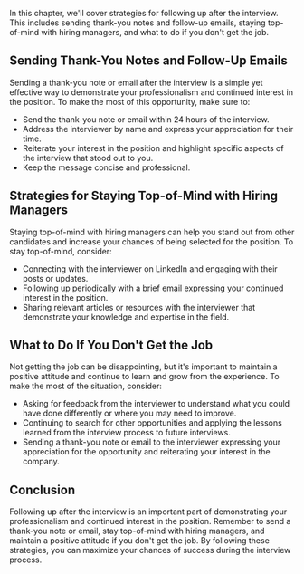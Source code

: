 
In this chapter, we'll cover strategies for following up after the interview. This includes sending thank-you notes and follow-up emails, staying top-of-mind with hiring managers, and what to do if you don't get the job.

Sending Thank-You Notes and Follow-Up Emails
--------------------------------------------

Sending a thank-you note or email after the interview is a simple yet effective way to demonstrate your professionalism and continued interest in the position. To make the most of this opportunity, make sure to:

* Send the thank-you note or email within 24 hours of the interview.
* Address the interviewer by name and express your appreciation for their time.
* Reiterate your interest in the position and highlight specific aspects of the interview that stood out to you.
* Keep the message concise and professional.

Strategies for Staying Top-of-Mind with Hiring Managers
-------------------------------------------------------

Staying top-of-mind with hiring managers can help you stand out from other candidates and increase your chances of being selected for the position. To stay top-of-mind, consider:

* Connecting with the interviewer on LinkedIn and engaging with their posts or updates.
* Following up periodically with a brief email expressing your continued interest in the position.
* Sharing relevant articles or resources with the interviewer that demonstrate your knowledge and expertise in the field.

What to Do If You Don't Get the Job
-----------------------------------

Not getting the job can be disappointing, but it's important to maintain a positive attitude and continue to learn and grow from the experience. To make the most of the situation, consider:

* Asking for feedback from the interviewer to understand what you could have done differently or where you may need to improve.
* Continuing to search for other opportunities and applying the lessons learned from the interview process to future interviews.
* Sending a thank-you note or email to the interviewer expressing your appreciation for the opportunity and reiterating your interest in the company.

Conclusion
----------

Following up after the interview is an important part of demonstrating your professionalism and continued interest in the position. Remember to send a thank-you note or email, stay top-of-mind with hiring managers, and maintain a positive attitude if you don't get the job. By following these strategies, you can maximize your chances of success during the interview process.
